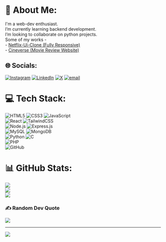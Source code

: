 # 💫 About Me:
I'm a web-dev enthusiast.<br>I’m currently learning backend development.<br>I’m looking to collaborate on python projects.<br>Some of my works -<br>   - [Netflix-Ui-Clone (Fully Responsive)](https://kunalgehlot73.github.io/Netflix-UI-Clone/)<br>  - [Cineverse (Movie Review Website)](https://github.com/kunalgehlot73/Cineverse)


## 🌐 Socials:
[![Instagram](https://img.shields.io/badge/Instagram-%23E4405F.svg?logo=Instagram&logoColor=white)](https://instagram.com/forbidden_kunal) [![LinkedIn](https://img.shields.io/badge/LinkedIn-%230077B5.svg?logo=linkedin&logoColor=white)](https://linkedin.com/in/kunal-gehlot-200415319) [![X](https://img.shields.io/badge/X-black.svg?logo=X&logoColor=white)](https://x.com/kunalgehlot07) [![email](https://img.shields.io/badge/Email-D14836?logo=gmail&logoColor=white)](mailto:kunalgehlot73@gmail.com) 

# 💻 Tech Stack:
![HTML5](https://img.shields.io/badge/html5-%23E34F26.svg?style=for-the-badge&logo=html5&logoColor=white) ![CSS3](https://img.shields.io/badge/css3-%231572B6.svg?style=for-the-badge&logo=css3&logoColor=white) ![JavaScript](https://img.shields.io/badge/javascript-%23323330.svg?style=for-the-badge&logo=javascript&logoColor=%23F7DF1E)<br>![React](https://img.shields.io/badge/react-%2320232a.svg?style=for-the-badge&logo=react&logoColor=%2361DAFB) ![TailwindCSS](https://img.shields.io/badge/tailwindcss-%2338B2AC.svg?style=for-the-badge&logo=tailwind-css&logoColor=white)<br>![Node.js](https://img.shields.io/badge/node.js-6DA55F?style=for-the-badge&logo=node.js&logoColor=white) ![Express.js](https://img.shields.io/badge/express.js-%23404d59.svg?style=for-the-badge&logo=express&logoColor=white)<br> ![MySQL](https://img.shields.io/badge/mysql-4479A1.svg?style=for-the-badge&logo=mysql&logoColor=white) ![MongoDB](https://img.shields.io/badge/MongoDB-%234ea94b.svg?style=for-the-badge&logo=mongodb&logoColor=white) <br>![Python](https://img.shields.io/badge/python-3670A0?style=for-the-badge&logo=python&logoColor=ffdd54) ![C](https://img.shields.io/badge/c-%2300599C.svg?style=for-the-badge&logo=c&logoColor=white) <br>![PHP](https://img.shields.io/badge/php-%23777BB4.svg?style=for-the-badge&logo=php&logoColor=white) <br>![GitHub](https://img.shields.io/badge/github-%23121011.svg?style=for-the-badge&logo=github&logoColor=white)

# 📊 GitHub Stats:
![](https://github-readme-stats.vercel.app/api?username=kunalgehlot73&theme=tokyonight&hide_border=false&include_all_commits=false&count_private=false)<br/>
![](https://nirzak-streak-stats.vercel.app/?user=kunalgehlot73&theme=tokyonight&hide_border=false)<br/>
![](https://github-readme-stats.vercel.app/api/top-langs/?username=kunalgehlot73&theme=tokyonight&hide_border=false&include_all_commits=false&count_private=false&layout=compact)

### ✍️ Random Dev Quote
![](https://quotes-github-readme.vercel.app/api?type=horizontal&theme=radical)

---
[![](https://visitcount.itsvg.in/api?id=kunalgehlot73&icon=0&color=1)](https://visitcount.itsvg.in)

<!-- Proudly created with GPRM ( https://gprm.itsvg.in ) -->
